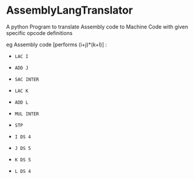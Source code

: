 # AssemblyLangTranslator
A python Program to translate Assembly code to Machine Code with given specific opcode definitions

eg Assembly code [performs (i+j)*(k+l)] :

*     LAC I     
*     ADD J
*     SAC INTER
*     LAC K
*     ADD L
*     MUL INTER
*     STP
*     I DS 4
*     J DS 5
*     K DS 5
*     L DS 4

